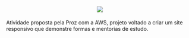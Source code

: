 <h1 align="center">
  <img  src="https://github.com/geovannemoreira/Projeto_educacao_de_qualidade/assets/88461178/5fd3c7f5-dc36-4ad2-bb06-453e41422437">
</h1>


Atividade proposta pela Proz com a AWS, projeto voltado a criar um site responsivo que demonstre formas e mentorias de estudo.
